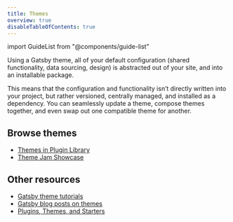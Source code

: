 ```yaml
---
title: Themes
overview: true
disableTableOfContents: true
---
```


import GuideList from "@components/guide-list"

Using a Gatsby theme, all of your default configuration (shared functionality, data sourcing, design) is abstracted out of your site, and into an installable package.

This means that the configuration and functionality isn’t directly written into your project, but rather versioned, centrally managed, and installed as a dependency. You can seamlessly update a theme, compose themes together, and even swap out one compatible theme for another.

<GuideList slug={props.slug} />

## Browse themes

- [Themes in Plugin Library](/plugins/?=gatsby-theme)
- [Theme Jam Showcase](https://themejam.gatsbyjs.org/showcase)

## Other resources

- [Gatsby theme tutorials](/tutorial/plugin-and-theme-tutorials/)
- [Gatsby blog posts on themes](/blog/tags/themes)
- [Plugins, Themes, and Starters](/docs/plugins-themes-and-starters/)

